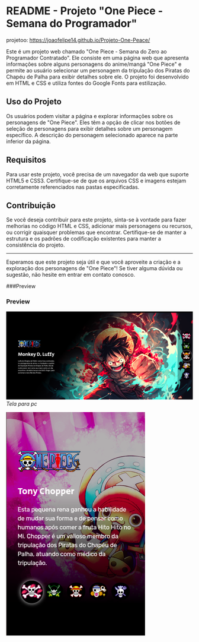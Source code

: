 # README - Projeto "One Piece - Semana do Programador"

projetoo: https://joaofelipe14.github.io/Projeto-One-Peace/

Este é um projeto web chamado "One Piece - Semana do Zero ao Programador Contratado". Ele consiste em uma página web que apresenta informações sobre alguns personagens do anime/mangá "One Piece" e permite ao usuário selecionar um personagem da tripulação dos Piratas do Chapéu de Palha para exibir detalhes sobre ele. O projeto foi desenvolvido em HTML e CSS e utiliza fontes do Google Fonts para estilização.


## Uso do Projeto

Os usuários podem visitar a página e explorar informações sobre os personagens de "One Piece". Eles têm a opção de clicar nos botões de seleção de personagens para exibir detalhes sobre um personagem específico. A descrição do personagem selecionado aparece na parte inferior da página.

## Requisitos

Para usar este projeto, você precisa de um navegador da web que suporte HTML5 e CSS3. Certifique-se de que os arquivos CSS e imagens estejam corretamente referenciados nas pastas especificadas.

## Contribuição

Se você deseja contribuir para este projeto, sinta-se à vontade para fazer melhorias no código HTML e CSS, adicionar mais personagens ou recursos, ou corrigir quaisquer problemas que encontrar. Certifique-se de manter a estrutura e os padrões de codificação existentes para manter a consistência do projeto.

---

Esperamos que este projeto seja útil e que você aproveite a criação e a exploração dos personagens de "One Piece"! Se tiver alguma dúvida ou sugestão, não hesite em entrar em contato conosco.


###Preview 
### Preview

![Tela de login do sistema](https://raw.githubusercontent.com/Joaofelipe14/Projeto-One-Peace/refs/heads/main/src/imagens/image.png)
_Tela para pc_

![Tela de login do sistema](https://raw.githubusercontent.com/Joaofelipe14/Projeto-One-Peace/refs/heads/main/src/imagens/imagecelular.png)

